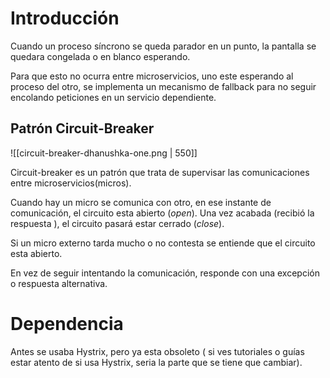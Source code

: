 
# Introducción

Cuando un proceso síncrono se queda parador en un punto, la pantalla se quedara congelada o en blanco esperando.

Para que esto no ocurra entre microservicios, uno este esperando al proceso del otro, se implementa un mecanismo de fallback para no seguir encolando peticiones en un servicio dependiente.

## Patrón Circuit-Breaker

![[circuit-breaker-dhanushka-one.png | 550]]

Circuit-breaker es un patrón que trata de supervisar las comunicaciones entre microservicios(micros).

Cuando hay un micro se comunica con otro, en ese instante de comunicación, el circuito esta abierto (_open_). Una vez acabada (recibió la respuesta ), el circuito pasará estar cerrado (_close_).

Si un micro externo tarda mucho o no contesta se entiende que el circuito esta abierto.

En vez de seguir intentando la comunicación, responde con una excepción o respuesta alternativa.



# Dependencia

Antes se usaba Hystrix, pero ya esta obsoleto ( si ves tutoriales o guías estar atento de si usa Hystrix, seria la parte que se tiene que cambiar).





